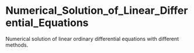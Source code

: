 # Numerical_Solution_of_Linear_Differential_Equations
Numerical solution of linear ordinary differential equations with different methods.
